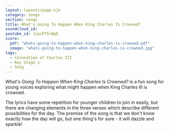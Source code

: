 ```yaml
---
layout: layouts/page.njk
category: songs
section: songs
title: What's Going To Happen When King Charles Is Crowned?
soundcloud_id:
youtube_id: 1ipcP75rWqQ
score:
  pdf: "whats-going-to-happen-when-king-charles-is-crowned.pdf"
  image: "whats-going-to-happen-when-king-charles-is-crowned.jpg"
tags:
  - Coronation of Charles III
  - Key Stage 1
  - Song
---
```


*What's Going To Happen When King Charles Is Crowned?* is a fun song for young voices exploring what might happen when King Charles III is crowned. 

The lyrics have some repetition for younger children to join in easily, but there are changing elements in the three verses which describe different possibilities for the day. The premise of the song is that we don't know exactly how the day will go, but one thing's for sure - it will dazzle and sparkle!

